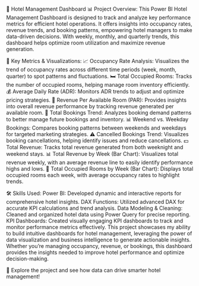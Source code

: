 🏨 Hotel Management Dashboard 📊
Project Overview:
This Power BI Hotel Management Dashboard is designed to track and analyze key performance metrics for efficient hotel operations. It offers insights into occupancy rates, revenue trends, and booking patterns, empowering hotel managers to make data-driven decisions. With weekly, monthly, and quarterly trends, this dashboard helps optimize room utilization and maximize revenue generation.

🔑 Key Metrics & Visualizations:
📈 Occupancy Rate Analysis: Visualizes the trend of occupancy rates across different time periods (week, month, quarter) to spot patterns and fluctuations.
🛏️ Total Occupied Rooms: Tracks the number of occupied rooms, helping manage room inventory efficiently.
💰 Average Daily Rate (ADR): Monitors ADR trends to adjust and optimize pricing strategies.
🏨 Revenue Per Available Room (PAR): Provides insights into overall revenue performance by tracking revenue generated per available room.
📅 Total Bookings Trend: Analyzes booking demand patterns to better manage future bookings and inventory.
📊 Weekend vs. Weekday Bookings: Compares booking patterns between weekends and weekdays for targeted marketing strategies.
⚠️ Cancelled Bookings Trend: Visualizes booking cancellations, helping identify issues and reduce cancellations.
💵 Total Revenue: Tracks total revenue generated from both weeknight and weekend stays.
📊 Total Revenue by Week (Bar Chart): Visualizes total revenue weekly, with an average revenue line to easily identify performance highs and lows.
🏢 Total Occupied Rooms by Week (Bar Chart): Displays total occupied rooms each week, with average occupancy rates to highlight trends.

🛠️ Skills Used:
Power BI: Developed dynamic and interactive reports for comprehensive hotel insights.
DAX Functions: Utilized advanced DAX for accurate KPI calculations and trend analysis.
Data Modeling & Cleaning: Cleaned and organized hotel data using Power Query for precise reporting.
KPI Dashboards: Created visually engaging KPI dashboards to track and monitor performance metrics effectively.
This project showcases my ability to build intuitive dashboards for hotel management, leveraging the power of data visualization and business intelligence to generate actionable insights. Whether you’re managing occupancy, revenue, or bookings, this dashboard provides the insights needed to improve hotel performance and optimize decision-making.

🚀 Explore the project and see how data can drive smarter hotel management!
